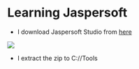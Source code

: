 # Learning Jaspersoft

* I download Jaspersoft Studio from [here](https://community.jaspersoft.com/project/jaspersoft-studio/releases)

![](2023-06-09-08-09-26.png)

* I extract the zip to C://Tools